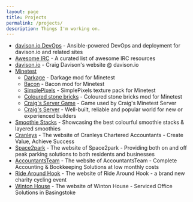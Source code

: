 ```yaml
---
layout: page
title: Projects
permalink: /projects/
description: Things I'm working on.
---
```


- [davison.io DevOps](/davison.io-devops/) - Ansible-powered DevOps and deployment for davison.io and related sites
- [Awesome IRC](/awesome-irc/) - A curated list of awesome IRC resources
- [davison.io](/davison.io/) - Craig Davison's website @ davison.io
- [Minetest](/minetest/)
  - [Darkage](/minetest/darkage/) - Darkage mod for Minetest
  - [Bacon](/minetest/bacon/) - Bacon mod for Minetest
  - [SimplePixels](/minetest/simplepixels/) - SimplePixels texture pack for Minetest
  - [Coloured stone bricks](/minetest/colouredstonebricks/) - Coloured stone bricks mod for Minetest
  - [Craig's Server Game](/minetest/craig-server_game/) - Game used by Craig's Minetest Server
  - [Craig's Server](/minetest/craig-server/) - Well-built, reliable and popular world for new or experienced builders
- [Smoothie Stacks](/smoothiestacks/) - Showcasing the best colourful smoothie stacks & layered smoothies
- [Cranleys](/cranleys/) - The website of Cranleys Chartered Accountants - Create Value, Achieve Success
- [Space2park](/space2park/) - The website of Space2park - Providing both on and off peak parking solutions to both residents and businesses
- [AccountantsTeam](/accountantsteam/) - The website of AccountantsTeam - Complete Accounting & Bookkeeping Solutions at low monthly costs
- [Ride Around Hook](/ridearoundhook/) - The website of Ride Around Hook - a brand new charity cycling event
- [Winton House](/basingstokeoffice/) - The website of Winton House - Serviced Office Solutions in Basingstoke
